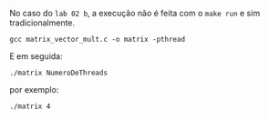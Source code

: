 No caso do `lab 02 b`, a execução não é feita com o `make run` e sim tradicionalmente.

`gcc matrix_vector_mult.c -o matrix -pthread`

E em seguida:

`./matrix NumeroDeThreads`

por exemplo:

`./matrix 4`
